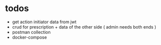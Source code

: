 # todos
- get action initiator data from jwt
- crud for prescription + data of the other side ( admin needs both ends )
- postman collection
- docker-compose
